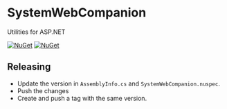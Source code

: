 # SystemWebCompanion

Utilities for ASP.NET


[![NuGet](https://img.shields.io/nuget/v/SystemWebCompanion.svg)](https://www.nuget.org/packages/SystemWebCompanion/)
[![NuGet](https://img.shields.io/nuget/dt/SystemWebCompanion.svg)](https://www.nuget.org/packages/SystemWebCompanion/)


## Releasing

- Update the version in `AssemblyInfo.cs` and `SystemWebCompanion.nuspec`.
- Push the changes
- Create and push a tag with the same version.
